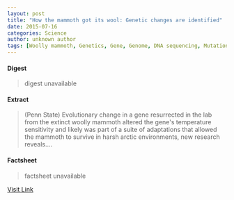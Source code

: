```yaml
---
layout: post
title: "How the mammoth got its wool: Genetic changes are identified"
date: 2015-07-16
categories: Science
author: unknown author
tags: [Woolly mammoth, Genetics, Gene, Genome, DNA sequencing, Mutation, Biology, Life sciences, Organisms, Biotechnology]
---
```



#### Digest
>digest unavailable

#### Extract
>(Penn State) Evolutionary change in a gene resurrected in the lab from the extinct woolly mammoth altered the gene's temperature sensitivity and likely was part of a suite of adaptations that allowed the mammoth to survive in harsh arctic environments, new research reveals....

#### Factsheet
>factsheet unavailable

[Visit Link](http://www.eurekalert.org/pub_releases/2015-07/ps-htm070515.php)



